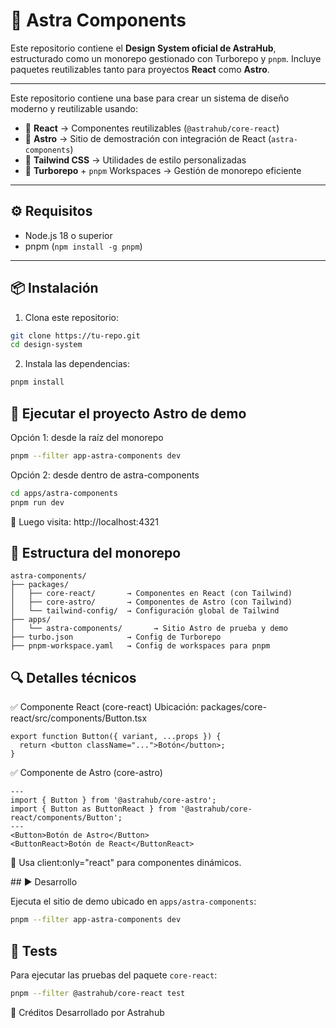 # 🌌 Astra Components

Este repositorio contiene el **Design System oficial de AstraHub**, estructurado como un monorepo gestionado con Turborepo y `pnpm`. Incluye paquetes reutilizables tanto para proyectos **React** como **Astro**.

---

Este repositorio contiene una base para crear un sistema de diseño moderno y reutilizable usando:

- 🧩 **React** → Componentes reutilizables (`@astrahub/core-react`)
- 🌌 **Astro** → Sitio de demostración con integración de React (`astra-components`)
- 🎨 **Tailwind CSS** → Utilidades de estilo personalizadas
- 🚀 **Turborepo** + `pnpm` Workspaces → Gestión de monorepo eficiente

---

## ⚙️ Requisitos

- Node.js 18 o superior
- pnpm (`npm install -g pnpm`)

---

## 📦 Instalación

1. Clona este repositorio:

```bash
git clone https://tu-repo.git
cd design-system
```

2. Instala las dependencias:

```bash
pnpm install
```

## 🚀 Ejecutar el proyecto Astro de demo
Opción 1: desde la raíz del monorepo

```bash
pnpm --filter app-astra-components dev
```

Opción 2: desde dentro de astra-components

```bash
cd apps/astra-components
pnpm run dev
```

🔗 Luego visita: http://localhost:4321

## 📁 Estructura del monorepo

````
astra-components/
├── packages/
│   ├── core-react/       → Componentes en React (con Tailwind)
│   ├── core-astro/       → Componentes de Astro (con Tailwind)
│   └── tailwind-config/  → Configuración global de Tailwind
├── apps/
│   └── astra-components/       → Sitio Astro de prueba y demo
├── turbo.json            → Config de Turborepo
├── pnpm-workspace.yaml   → Config de workspaces para pnpm
````

## 🔍 Detalles técnicos

✅ Componente React (core-react)
Ubicación: packages/core-react/src/components/Button.tsx

```tsx
export function Button({ variant, ...props }) {
  return <button className="...">Botón</button>;
}
```

✅ Componente de Astro (core-astro)

```astro
---
import { Button } from '@astrahub/core-astro';
import { Button as ButtonReact } from '@astrahub/core-react/components/Button';
---
<Button>Botón de Astro</Button>
<ButtonReact>Botón de React</ButtonReact>
```
📌 Usa client:only="react" para componentes dinámicos.


## ▶️ Desarrollo

Ejecuta el sitio de demo ubicado en `apps/astra-components`:

```bash
pnpm --filter app-astra-components dev
```


## 🧪 Tests

Para ejecutar las pruebas del paquete `core-react`:

```bash
pnpm --filter @astrahub/core-react test
```


🤝 Créditos
Desarrollado por Astrahub
